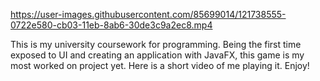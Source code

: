 

https://user-images.githubusercontent.com/85699014/121738555-0722e580-cb03-11eb-8ab6-30de3c9a2ec8.mp4

This is my university coursework for programming. 
Being the first time exposed to UI and creating an application with JavaFX, this game is my most worked on project yet. Here is a short video of me playing it. Enjoy!
